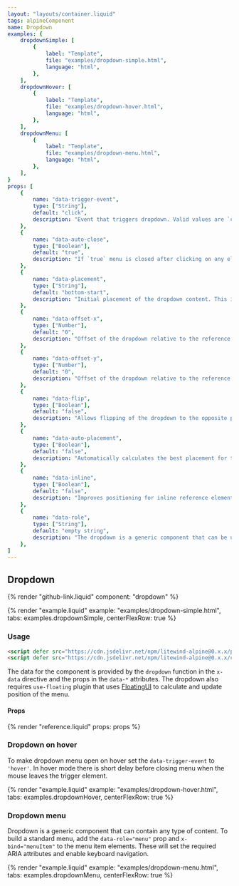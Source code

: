 ```yaml
---
layout: "layouts/container.liquid"
tags: alpineComponent
name: Dropdown
examples: {
    dropdownSimple: [
        {
            label: "Template",
            file: "examples/dropdown-simple.html",
            language: "html",
        },
    ],
    dropdownHover: [
        {
            label: "Template",
            file: "examples/dropdown-hover.html",
            language: "html",
        },
    ],
    dropdownMenu: [
        {
            label: "Template",
            file: "examples/dropdown-menu.html",
            language: "html",
        },
    ],
}
props: [
    {
        name: "data-trigger-event",
        type: ["String"],
        default: "click",
        description: "Event that triggers dropdown. Valid values are `click` or `hover`.",
    },
    {
        name: "data-auto-close",
        type: ["Boolean"],
        default: "true",
        description: "If `true` menu is closed after clicking on any element inside.",
    },
    {
        name: "data-placement",
        type: ["String"],
        default: "bottom-start",
        description: "Initial placement of the dropdown content. This is a FloatingUI option, see [documentation](https://floating-ui.com/docs/computePosition#placement) for examples and usage.",
    },
    {
        name: "data-offset-x",
        type: ["Number"],
        default: "0",
        description: "Offset of the dropdown relative to the reference element. This is a FloatingUI option, see [documentation](https://floating-ui.com/docs/offset) for examples and usage.",
    },
    {
        name: "data-offset-y",
        type: ["Number"],
        default: "0",
        description: "Offset of the dropdown relative to the reference element. This is a FloatingUI option, see [documentation](https://floating-ui.com/docs/offset) for examples and usage.",
    },
    {
        name: "data-flip",
        type: ["Boolean"],
        default: "false",
        description: "Allows flipping of the dropdown to the opposite placement if it is outside the current view. This is a FloatingUI option, see [documentation](https://floating-ui.com/docs/flip) for examples and usage.",
    },
    {
        name: "data-auto-placement",
        type: ["Boolean"],
        default: "false",
        description: "Automatically calculates the best placement for the floating element. This is a FloatingUI option, see [documentation](https://floating-ui.com/docs/autoPlacement) for examples and usage.",
    },
    {
        name: "data-inline",
        type: ["Boolean"],
        default: "false",
        description: "Improves positioning for inline reference elements that span multiple lines. This is a FloatingUI option, see [documentation](https://floating-ui.com/docs/inline) for examples and usage.",
    },
    {
        name: "data-role",
        type: ["String"],
        default: "empty string",
        description: "The dropdown is a generic component that can be used in a variety of applications. If you're  building something more specific, such as a menu or listbox, you can use this prop to automatically apply the ARIA attributes. Valid values are `menu`, `listbox` and `dialog`. By default, if this prop is not set, only the ARIA attributes for expandable content are included.",
    },
]
---
```

## Dropdown

{% render "github-link.liquid" component: "dropdown" %}

{% render "example.liquid" example: "examples/dropdown-simple.html", tabs: examples.dropdownSimple, centerFlexRow: true %}

### Usage

```html
<script defer src="https://cdn.jsdelivr.net/npm/litewind-alpine@0.x.x/plugins/use-floating/dist/cdn.min.js"></script>
<script defer src="https://cdn.jsdelivr.net/npm/litewind-alpine@0.x.x/components/dropdown/dist/cdn.min.js"></script>
```

The data for the component is provided by the `dropdown` function in the `x-data` directive and the props in the `data-*` attributes. The dropdown also requires `use-floating` plugin that uses [FloatingUI](https://floating-ui.com/) to calculate and update position of the menu.

#### Props

{% render "reference.liquid" props: props %}

### Dropdown on hover

To make dropdown menu open on hover set the `data-trigger-event` to `'hover'`. In hover mode there is short delay before closing menu when the mouse leaves the trigger element.

{% render "example.liquid" example: "examples/dropdown-hover.html", tabs: examples.dropdownHover, centerFlexRow: true %}

### Dropdown menu

Dropdown is a generic component that can contain any type of content. To build a standard menu, add the `data-role="menu"` prop and `x-bind="menuItem"` to the menu item elements. These will set the required ARIA attributes and enable keyboard navigation.

{% render "example.liquid" example: "examples/dropdown-menu.html", tabs: examples.dropdownMenu, centerFlexRow: true %}
